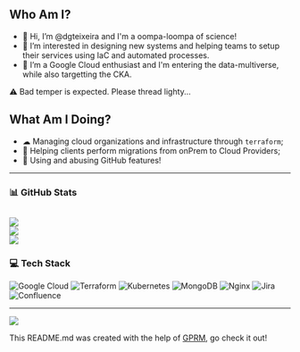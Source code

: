Who Am I?
------
- 👋 Hi, I’m @dgteixeira and I'm a oompa-loompa of science!
- 👀 I’m interested in designing new systems and helping teams to setup their services using IaC and automated processes.
- 🌱 I’m a Google Cloud enthusiast and I'm entering the data-multiverse, while also targetting the CKA.

:warning: Bad temper is expected. Please thread lighty...

 

What Am I Doing?
------
- ☁ Managing cloud organizations and infrastructure through `terraform`;
- 🚀 Helping clients perform migrations from onPrem to Cloud Providers;
- 🌱 Using and abusing GitHub features!


------

### 📊 GitHub Stats
![](https://github-readme-stats.vercel.app/api?username=dgteixeira&theme=nord&hide_border=false&include_all_commits=true&count_private=true)<br/>
![](https://github-readme-streak-stats.herokuapp.com/?user=dgteixeira&theme=nord&hide_border=false)<br/>
![](https://github-readme-stats.vercel.app/api/top-langs/?username=dgteixeira&theme=nord&hide_border=false&include_all_commits=true&count_private=true&layout=compact)
------
### 💻 Tech Stack
![Google Cloud](https://img.shields.io/badge/Google%20Cloud-%234285F4.svg?style=plastic&logo=google-cloud&logoColor=white) ![Terraform](https://img.shields.io/badge/terraform-%235835CC.svg?style=plastic&logo=terraform&logoColor=white) ![Kubernetes](https://img.shields.io/badge/kubernetes-%23326ce5.svg?style=plastic&logo=kubernetes&logoColor=white) ![MongoDB](https://img.shields.io/badge/MongoDB-%234ea94b.svg?style=plastic&logo=mongodb&logoColor=white) ![Nginx](https://img.shields.io/badge/nginx-%23009639.svg?style=plastic&logo=nginx&logoColor=white) ![Jira](https://img.shields.io/badge/jira-%230A0FFF.svg?style=plastic&logo=jira&logoColor=white)  ![Confluence](https://img.shields.io/badge/confluence-%23172BF4.svg?style=plastic&logo=confluence&logoColor=white) 


---
[![](https://visitcount.itsvg.in/api?id=dgteixeira&icon=6&color=12)](https://visitcount.itsvg.in)

This README.md was created with the help of [GPRM](https://gprm.itsvg.in), go check it out!
